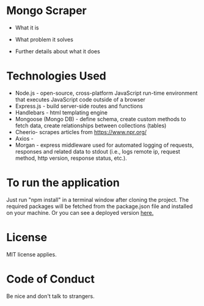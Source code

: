 # Mongo Scraper

* What it is

* What problem it solves

* Further details about what it does

# Technologies Used
* Node.js - open-source, cross-platform JavaScript run-time environment that executes JavaScript code outside of a browser
* Express.js - build server-side routes and functions
* Handlebars - html templating engine
* Mongoose (Mongo DB) - define schema, create custom methods to fetch data, create relationships between collections (tables)
* Cheerio- scrapes articles from https://www.npr.org/
* Axios - 
* Morgan - express middleware used for automated logging of requests, responses and related data to stdout (i.e., logs remote ip, request method, http version, response status, etc.). 

# To run the application
Just run "npm install" in a terminal window after cloning the project. The required packages will be fetched from the package.json file and installed on your machine. Or you can see a deployed version [here.](https://thawing-island-65565.herokuapp.com/)

# License
MIT license applies.

# Code of Conduct
Be nice and don't talk to strangers.
